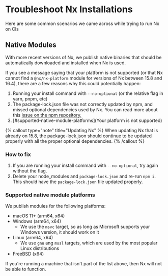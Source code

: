 # Troubleshoot Nx Installations

Here are some common scenarios we came across while trying to run Nx on CIs

## Native Modules

With more recent versions of Nx, we publish native binaries that should be automatically downloaded and installed when Nx is used.

If you see a message saying that your platform is not supported (or that Nx cannot find a `@nx/nx-platform` module for versions of Nx between 15.8 and 16.4), there
are a few reasons why this could potentially happen:

1. Running your install command with `--no-optional` (or the relative flag in yarn, pnpm, etc)
2. The package-lock.json file was not correctly updated by npm, and missed optional dependencies used by Nx.
   You can read more about this [issue on the npm repository.](https://github.com/npm/cli/issues/4828)
3. [#supported-native-module-platforms](Your platform is not supported)

{% callout type="note" title="Updating Nx" %}
When updating Nx that is already on 15.8, the package-lock.json should continue to be updated properly with all the proper optional dependencies.
{% /callout %}

### How to fix

1. If you are running your install command with `--no-optional`, try again without the flag.
2. Delete your node_modules and `package-lock.json` and re-run `npm i`. This should have the `package-lock.json` file updated properly.

### Supported native module platforms

We publish modules for the following platforms:

- macOS 11+ (arm64, x64)
- Windows (arm64, x64)
  - We use the `msvc` target, so as long as Microsoft supports your Windows version, it should work on it
- Linux (arm64, x64)
  - We use `gnu` ang `musl` targets, which are used by the most popular Linux distributions
- FreeBSD (x64)

If you're running a machine that isn't part of the list above, then Nx will not be able to function.
